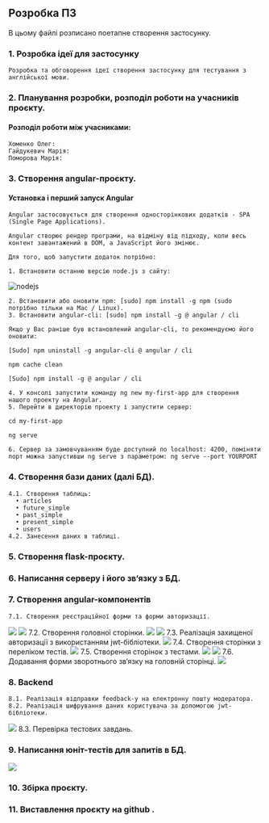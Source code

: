 ## Розробка ПЗ
В цьому файлі розписано поетапне створення застосунку.
### 1.	Розробка ідеї для застосунку
    Розробка та обговорення ідеї створення застосунку для тестування з англійської мови.
### 2.	Планування розробки, розподіл роботи на учасників проєкту.
#### Розподіл роботи між учасниками:
    Хоменко Олег:
    Гайдукевич Марія: 
    Поморова Марія:
### 3.	Створення angular-проєкту.
#### Установка і перший запуск Angular
    Angular застосовується для створення односторінкових додатків - SPA (Single Page Applications).

    Angular створює рендер програми, на відміну від підходу, коли весь контент завантажений в DOM, а JavaScript його змінює.

    Для того, щоб запустити додаток потрібно:

    1. Встановити останню версію node.js з сайту:
![nodejs](https://nodejs.org/en/)
    
    2. Встановити або оновити npm: [sudo] npm install -g npm (sudo потрібно тільки на Mac / Linux).
    3. Встановити angular-cli: [sudo] npm install -g @ angular / cli

    Якщо у Вас раніше був встановлений angular-cli, то рекомендуємо його оновити:

    [Sudo] npm uninstall -g angular-cli @ angular / cli

    npm cache clean

    [Sudo] npm install -g @ angular / cli

    4. У консолі запустити команду ng new my-first-app для створення нашого проекту на Angular.
    5. Перейти в директорію проекту і запустити сервер:

    cd my-first-app

    ng serve

    6. Сервер за замовчуванням буде доступний по localhost: 4200, поміняти порт можна запустивши ng serve з параметром: ng serve --port YOURPORT

### 4.	Створення бази даних (далі БД).
    4.1. Створення таблиць:
	  •	articles
	  •	future_simple
	  •	past_simple
	  •	present_simple
	  •	users
    4.2. Занесення даних в таблиці.
### 5.	Створення flask-проєкту.
### 6.	Написання серверу і його зв‘язку з БД.
### 7.	Створення angular-компонентів
    7.1. Створення реєстраційної форми та форми авторизації.
![](https://github.com/Oleh-Khomenko/Tryeng/blob/main/docs/images/F6CE6B00-2593-4A7A-84B6-E3342AF1AE37.png)
![](https://github.com/Oleh-Khomenko/Tryeng/blob/main/docs/images/4B741A73-0F02-478C-8BF2-63BC19EA31EC.png)
    7.2. Створення головної сторінки.
![](https://github.com/Oleh-Khomenko/Tryeng/blob/main/docs/images/F9BDDBB2-2DC8-4B13-AD98-6922156D6FF7.png)
![](https://github.com/Oleh-Khomenko/Tryeng/blob/main/docs/images/B82D1C39-5BF6-49F7-8B0E-75FF2DCA6BD0.png)
    7.3. Реалізація захищеної авторизації з використанням jwt-бібліотеки.
![](https://github.com/Oleh-Khomenko/Tryeng/blob/main/docs/images/CAA31E54-EC26-414F-B7C6-C683A996ACCF.png)
    7.4. Створення сторінки з переліком тестів.
![](https://github.com/Oleh-Khomenko/Tryeng/blob/main/docs/images/595DF5C1-55E5-4939-9971-A0CA96DEF692.png)
    7.5. Створення сторінок з тестами.
![](https://github.com/Oleh-Khomenko/Tryeng/blob/main/docs/images/A56F0E45-8811-4C51-924F-424A9A411B4D.png)
![](https://github.com/Oleh-Khomenko/Tryeng/blob/main/docs/images/DDA2E2C4-9B15-4064-94BC-923A120E180F.png)
    7.6. Додавання форми зворотнього зв‘язку на головній сторінці.
![](https://github.com/Oleh-Khomenko/Tryeng/blob/main/docs/images/2D4D6A66-05C0-483E-BBB4-52BEC37411C7.png)
### 8.	Backend 
    8.1. Реалізація відправки feedback-у на електронну пошту модератора.
    8.2. Реалізація шифрування даних користувача за допомогою jwt-бібліотеки.
![](https://github.com/Oleh-Khomenko/Tryeng/blob/main/docs/images/CF5C610F-7F66-46FF-B69B-791E97564BC3.png)
    8.3. Перевірка тестових завдань.
### 9.	Написання юніт-тестів для запитів в БД.
![](https://github.com/Oleh-Khomenko/Tryeng/blob/main/docs/images/77312545-6F72-44AD-BE70-785ACF692DF5.png)
### 10.	Збірка проєкту.
### 11.	Виставлення проєкту на github .
